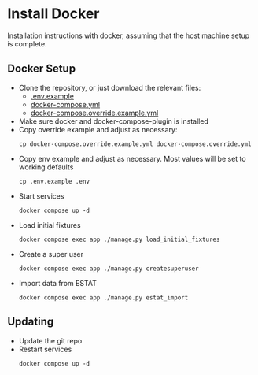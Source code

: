 # Install Docker

Installation instructions with docker, assuming that the host machine setup is complete.

## Docker Setup
 
- Clone the repository, or just download the relevant files:
  - [.env.example](https://raw.githubusercontent.com/digital-agenda-data/digital-agenda/master/.env.example) 
  - [docker-compose.yml](https://raw.githubusercontent.com/digital-agenda-data/digital-agenda/master/docker-compose.yml) 
  - [docker-compose.override.example.yml](https://raw.githubusercontent.com/digital-agenda-data/digital-agenda/master/docker-compose.override.example.yml)
- Make sure docker and docker-compose-plugin is installed 
- Copy override example and adjust as necessary:
  ```shell
  cp docker-compose.override.example.yml docker-compose.override.yml  
  ```
- Copy env example and adjust as necessary. Most values will be set to working 
  defaults
  ```shell
  cp .env.example .env
  ```
- Start services
  ```shell
  docker compose up -d 
  ```
- Load initial fixtures
  ```shell
  docker compose exec app ./manage.py load_initial_fixtures
  ``` 
- Create a super user 
  ```shell
  docker compose exec app ./manage.py createsuperuser
  ```
- Import data from ESTAT  
  ```shell
  docker compose exec app ./manage.py estat_import
  ```
  
## Updating 

- Update the git repo
- Restart services
  ```shell
  docker compose up -d
  ```